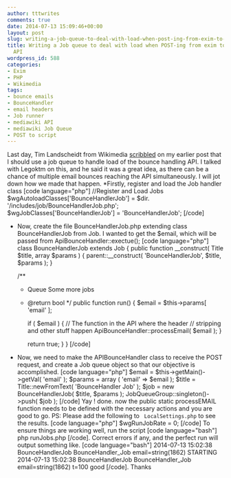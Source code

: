 ```yaml
---
author: tttwrites
comments: true
date: 2014-07-13 15:09:46+00:00
layout: post
slug: writing-a-job-queue-to-deal-with-load-when-post-ing-from-exim-to-mediawiki-api
title: Writing a Job queue to deal with load when POST-ing from exim to MediaWiki
  API
wordpress_id: 588
categories:
- Exim
- PHP
- Wikimedia
tags:
- bounce emails
- BounceHandler
- email headers
- Job runner
- mediawiki API
- mediawiki Job Queue
- POST to script
---
```


Last day, Tim Landscheidt from Wikimedia [scribbled](http://tttwrites.wordpress.com/2014/07/11/post-ing-bounce-email-to-a-mediawiki-api-directly-from-exim/#comment-54) on my earlier post that I should use a job queue to handle load of the bounce handling API. I talked with Legoktm on this, and he said it was a great idea, as there can be a chance of multiple email bounces reaching the API simultaneously. I will jot down how we made that happen.
*Firstly, register and load the Job handler class 
[code language="php"]
//Register and Load Jobs
$wgAutoloadClasses['BounceHandlerJob'] = $dir. '/includes/job/BounceHandlerJob.php';
$wgJobClasses['BounceHandlerJob'] = 'BounceHandlerJob';
[/code]
* Now, create the file BounceHandlerJob.php extending class BounceHandlerJob from Job. 
I wanted to get the $email, which will be passed from ApiBounceHandler::exectue();
[code language="php"]
class BounceHandlerJob extends Job {
	public function __construct( Title $title, array $params ) {
		parent::__construct( 'BounceHandlerJob', $title, $params );
	}

	/**
	 * Queue Some more jobs
	 * @return bool
	 */
	public function run() {
		$email = $this->params[ 'email' ];

		if ( $email ) {
			// The function in the API where the header 
			// stripping and other stuff happen
			ApiBounceHandler::processEmail( $email );
		}

		return true;
	}
}
[/code]
* Now, we need to make the APIBounceHandler class to receive the POST request, and create a Job queue object so that our objective is accomplished.
[code language="php"]
$email = $this->getMain()->getVal( 'email' );
$params = array ( 'email' => $email );
$title = Title::newFromText( 'BounceHandler Job' );
$job = new BounceHandlerJob( $title, $params );
JobQueueGroup::singleton()->push( $job );
[/code]
Yay ! done. now the public static processEMAIL function needs to be defined with the necessary actions and you are good to go. 
PS: Please add the following to ` LocalSettings.php` to see the results.
[code language="php"]
$wgRunJobRate = 0;
[/code]
To ensure things are working well, run the script 
[code language="bash"]
php runJobs.php
[/code]. Correct errors if any, and the perfect run will output something like.
[code language="bash"]
2014-07-13 15:02:38 BounceHandlerJob BounceHandler_Job email=string(1862) STARTING
2014-07-13 15:02:38 BounceHandlerJob BounceHandler_Job email=string(1862) t=100 good
[/code]. Thanks
